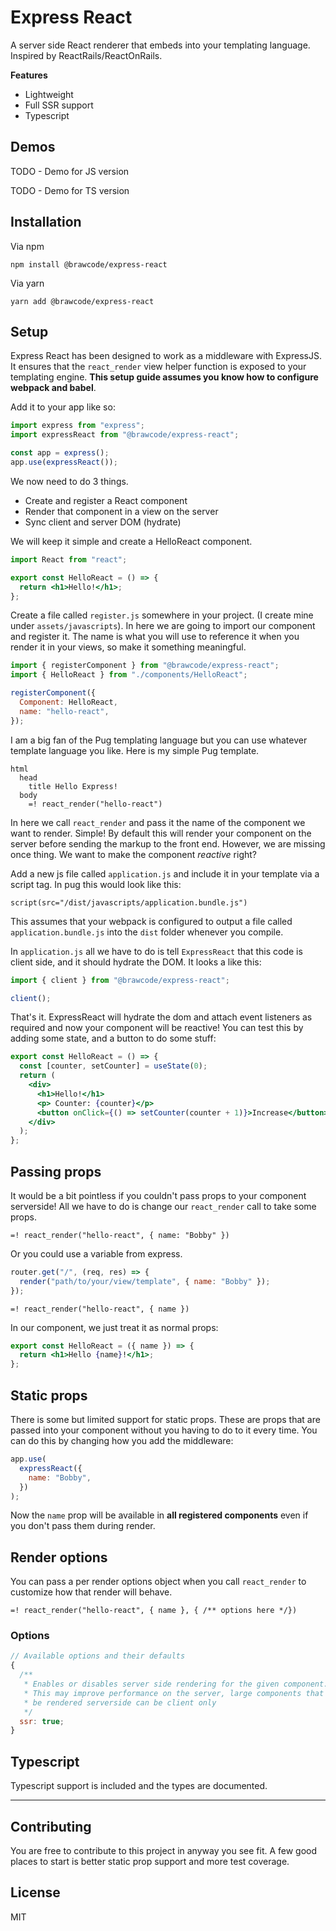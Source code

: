 # Express React

A server side React renderer that embeds into your templating language. Inspired by ReactRails/ReactOnRails.

**Features**

- Lightweight
- Full SSR support
- Typescript

## Demos

TODO - Demo for JS version

TODO - Demo for TS version

## Installation

Via npm

```
npm install @brawcode/express-react
```

Via yarn

```
yarn add @brawcode/express-react
```

## Setup

Express React has been designed to work as a middleware with ExpressJS. It ensures that the `react_render` view helper function is exposed to your templating engine. **This setup guide assumes you know how to configure webpack and babel**.

Add it to your app like so:

```js
import express from "express";
import expressReact from "@brawcode/express-react";

const app = express();
app.use(expressReact());
```

We now need to do 3 things.

- Create and register a React component
- Render that component in a view on the server
- Sync client and server DOM (hydrate)

We will keep it simple and create a HelloReact component.

```jsx
import React from "react";

export const HelloReact = () => {
  return <h1>Hello!</h1>;
};
```

Create a file called `register.js` somewhere in your project. (I create mine under `assets/javascripts`). In here we are going to import our component and register it. The name is what you will use to reference it when you render it in your views, so make it something meaningful.

```js
import { registerComponent } from "@brawcode/express-react";
import { HelloReact } from "./components/HelloReact";

registerComponent({
  Component: HelloReact,
  name: "hello-react",
});
```

I am a big fan of the Pug templating language but you can use whatever template language you like. Here is my simple Pug template.

```pug
html
  head
    title Hello Express!
  body
    =! react_render("hello-react")
```

In here we call `react_render` and pass it the name of the component we want to render. Simple! By default this will render your component on the server before sending the markup to the front end. However, we are missing once thing. We want to make the component _reactive_ right?

Add a new js file called `application.js` and include it in your template via a script tag. In pug this would look like this:

```pug
script(src="/dist/javascripts/application.bundle.js")
```

This assumes that your webpack is configured to output a file called `application.bundle.js` into the `dist` folder whenever you compile.

In `application.js` all we have to do is tell `ExpressReact` that this code is client side, and it should hydrate the DOM. It looks a like this:

```js
import { client } from "@brawcode/express-react";

client();
```

That's it. ExpressReact will hydrate the dom and attach event listeners as required and now your component will be reactive! You can test this by adding some state, and a button to do some stuff:

```jsx
export const HelloReact = () => {
  const [counter, setCounter] = useState(0);
  return (
    <div>
      <h1>Hello!</h1>
      <p> Counter: {counter}</p>
      <button onClick={() => setCounter(counter + 1)}>Increase</button>
    </div>
  );
};
```

## Passing props

It would be a bit pointless if you couldn't pass props to your component serverside! All we have to do is change our `react_render` call to take some props.

```pug
=! react_render("hello-react", { name: "Bobby" })
```

Or you could use a variable from express.

```js
router.get("/", (req, res) => {
  render("path/to/your/view/template", { name: "Bobby" });
});
```

```pug
=! react_render("hello-react", { name })
```

In our component, we just treat it as normal props:

```jsx
export const HelloReact = ({ name }) => {
  return <h1>Hello {name}!</h1>;
};
```

## Static props

There is some but limited support for static props. These are props that are passed into your component without you having to do to it every time. You can do this by changing how you add the middleware:

```js
app.use(
  expressReact({
    name: "Bobby",
  })
);
```

Now the `name` prop will be available in **all registered components** even if you don't pass them during render.

## Render options

You can pass a per render options object when you call `react_render` to customize how that render will behave.

```pug
=! react_render("hello-react", { name }, { /** options here */})
```

### Options

```js
// Available options and their defaults
{
  /**
   * Enables or disables server side rendering for the given component.
   * This may improve performance on the server, large components that don't need to
   * be rendered serverside can be client only
   */
  ssr: true;
}
```

## Typescript

Typescript support is included and the types are documented.

---

## Contributing

You are free to contribute to this project in anyway you see fit. A few good places to start is better static prop support and more test coverage.

## License

MIT
